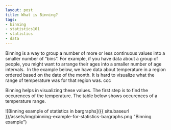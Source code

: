 ```yaml
--- 
layout: post
title: What is Binning?
tags: 
- binning
- statistics101
- statistics
- data
---
```


Binning is a way to group a number of more or less continuous values into a smaller number of “bins”. For example, if you have data about a group of people, you might want to arrange their ages into a smaller number of age intervals. 
In the example below, we have data about temperature in a region ordered based on the date of the month. It is hard to visualize what the range of temperature was for that region was.
ccc

Binning helps in visualizing these values. The first step is to find the occurences of the temperature. The table below shows occurences of a temperature range.

![Binning example of statistics in bargraphs]({{ site.baseurl }}/assets/img/binning-example-for-statistics-bargraphs.png "Binning example")
